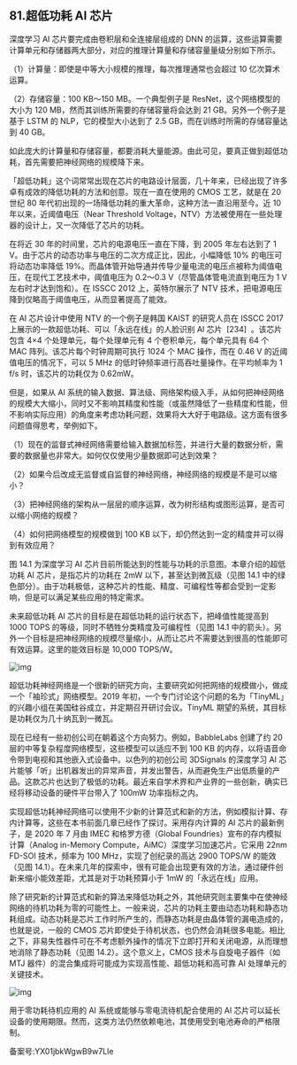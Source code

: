 ## 81.超低功耗 AI 芯片
深度学习 AI 芯片要完成由卷积层和全连接层组成的 DNN 的运算，这些运算需要计算单元和存储器两大部分，对应的推理计算量和存储容量量级分别如下所示。 


（1）计算量：即使是中等大小规模的推理，每次推理通常也会超过 10 亿次算术运算。 


（2）存储容量：100 KB～150 MB。一个典型例子是 ResNet，这个网络模型的大小为 120 MB，然而其训练所需要的存储容量将会达到 21 GB。另外一个例子是基于 LSTM 的 NLP，它的模型大小达到了 2.5 GB，而在训练时所需的存储容量达到 40 GB。 


如此庞大的计算量和存储容量，都要消耗大量能源。由此可见，要真正做到超低功耗，首先需要把神经网络的规模降下来。 


「超低功耗」这个词常常出现在芯片的电路设计层面，几十年来，已经出现了许多卓有成效的降低功耗的方法和创意。现在一直在使用的 CMOS 工艺，就是在 20 世纪 80 年代初出现的一场降低功耗的重大革命，这种方法一直沿用至今。近 10 年以来，近阈值电压（Near Threshold Voltage，NTV）方法被使用在一些处理器的设计上，又一次降低了芯片的功耗。 


在将近 30 年的时间里，芯片的电源电压一直在下降，到 2005 年左右达到了 1 V。由于芯片的动态功率与电压的二次方成正比，因此，小幅降低 10% 的电压可将动态功率降低 19%。而晶体管开始导通并传导少量电流的电压点被称为阈值电压，在现代工艺技术中，阈值电压为 0.2～0.3 V（尽管晶体管电流直到电压为 1 V 左右时才达到饱和）。在 ISSCC 2012 上，英特尔展示了 NTV 技术，把电源电压降到仅略高于阈值电压，从而显著提高了能效。 


在 AI 芯片设计中使用 NTV 的一个例子是韩国 KAIST 的研究人员在 ISSCC 2017 上展示的一款超低功耗、可以「永远在线」的人脸识别 AI 芯片  [234]  。该芯片包含 4×4 个处理单元，每个处理单元有 4 个卷积单元，每个单元具有 64 个 MAC 阵列。该芯片每个时钟周期可执行 1024 个 MAC 操作，而在 0.46 V 的近阈值电压的情况下，可以 5 MHz 的低时钟频率进行高吞吐量操作。在平均帧率为 1 f/s 时，该芯片的功耗仅为 0.62mW。 


但是，如果从 AI 系统的输入数据、算法级、网络架构级入手，从如何把神经网络的规模大大缩小，同时又不影响其精度和性能（或虽然降低了一些精度和性能，但不影响实际应用）的角度来考虑功耗问题，效果将大大好于电路级。这方面有很多问题值得思考，举例如下。 


（1）现在的监督式神经网络需要给输入数据加标签，并进行大量的数据分析，需要的数据量也非常大。如何仅仅使用少量数据即可达到效果？ 


（2）如果今后改成无监督或自监督的神经网络，神经网络的规模是不是可以缩小？ 


（3）把神经网络的架构从一层层的顺序运算，改为树形结构或图形运算，是否可以缩小网络的规模？ 


（4）如何把网络模型的规模做到 100 KB 以下，却仍然达到一定的精度并可以得到有效应用？ 


图 14.1 为深度学习 AI 芯片目前所能达到的性能与功耗的示意图。本章介绍的超低功耗 AI 芯片，是指芯片的功耗在 2mW 以下，甚至达到微瓦级（见图 14.1 中的绿色部分）。由于功耗极低，这种芯片的性能、精度、可编程性等都会受到一定影响，但是可以满足某些应用的特定需求。 


未来超低功耗 AI 芯片的目标是在超低功耗的运行状态下，把峰值性能提高到 1000 TOPS 的等级，同时不牺牲分类精度及可编程性（见图 14.1 中的箭头）。另外一个目标是把神经网络的规模尽量缩小，从而让芯片不需要达到很高的性能即可有效运算。这里的能效目标是 10,000 TOPS/W。 


![img](https://pic3.zhimg.com/v2-3e92c4cb3780c1f559bfe3119ea4e76c.webp)

超低功耗神经网络是一个很新的研究方向，主要研究如何把网络的规模做小，做成一个「袖珍式」网络模型。2019 年初，一个专门讨论这个问题的名为「TinyML」的兴趣小组在美国硅谷成立，并定期召开研讨会议。TinyML 期望的系统，其目标是功耗仅为几十纳瓦到一微瓦。 


现在已经有一些初创公司在朝着这个方向努力。例如，BabbleLabs 创建了约 20 层的中等复杂程度网络模型，这些模型可以适应不到 100 KB 的内存，以将语音命令带到电视和其他嵌入式设备中。以色列的初创公司 3DSignals 的深度学习 AI 芯片能够「听」出机器发出的异常声音，并发出警告，从而避免生产出低质量的产品。这款芯片也达到了极低的功耗。最近来自学术界和产业界的一些创新，确实已经将移动设备的硬件平台带入了 100mW 功率指标之内。 


实现超低功耗神经网络可以使用不少新的计算范式和新的方法，例如模拟计算、存内计算等，这些在本书前面几章已经作了探讨。采用存内计算的 AI 芯片的最新例子，是 2020 年 7 月由 IMEC 和格罗方德（Global Foundries）宣布的存内模拟计算（Analog in-Memory Compute，AiMC）深度学习加速芯片。它采用 22nm FD-SOI 技术，频率为 100 MHz，实现了创纪录的高达 2900 TOPS/W 的能效（见图 14.1）。在未来几年的探索中，很有可能会出现更有效的方法，通过硬件创新来缩小能效差距，尤其是对于功耗预算小于 1mW 的「永远在线」应用。 


除了研究新的计算范式和新的算法来降低功耗之外，其他研究则主要集中在使神经网络的待机功耗为零的可能性上。一般来说，芯片的功耗主要由动态功耗和静态功耗组成。动态功耗是芯片工作时所产生的，而静态功耗是由晶体管的漏电造成的，也就是说，一般的 CMOS 芯片即使处于待机状态，也仍然会消耗很多电能。相比之下，非易失性器件可在不考虑额外操作的情况下立即打开和关闭电源，从而理想地消除了静态功耗（见图 14.2）。这个意义上，CMOS 技术与自旋电子器件（如 MTJ 器件）的混合集成将可能成为实现高性能、超低功耗和高可靠 AI 处理单元的关键技术。 


![img](https://pic4.zhimg.com/v2-68e1b9d6c31e3c2d02c6ad2a9a31fdf6.webp)

用于零功耗待机应用的 AI 系统或能够与零电流待机配合使用的 AI 芯片可以延长设备的使用期限。然而，这类方法仍然依赖电池，其使用受到电池寿命的严格限制。 


备案号:YX01jbkWgwB9w7Lle


